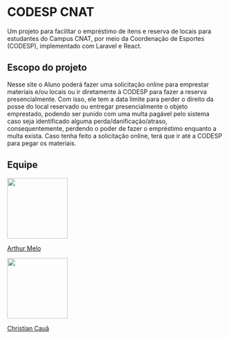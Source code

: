 # CODESP CNAT
Um projeto para facilitar o empréstimo de itens e reserva de locais para estudantes do Campus CNAT, por meio da Coordenação de Esportes (CODESP), implementado com Laravel e React.

## Escopo do projeto
Nesse site o Aluno poderá fazer uma solicitação online para emprestar materiais e/ou locais ou ir diretamente à CODESP para fazer a reserva presencialmente. Com isso, ele tem a data limite para perder o direito da posse do local reservado ou entregar presencialmente o objeto emprestado, podendo ser punido com uma multa pagável pelo sistema caso seja identificado alguma perda/danificação/atraso, consequentemente, perdendo o poder de fazer o empréstimo enquanto a multa exista. Caso tenha feito a solicitação online, terá que ir até a CODESP para pegar os materiais.

## Equipe
<img src="https://avatars.githubusercontent.com/u/53615432" style="width:10em">

[Arthur Melo](https://github.com/arthurmelo777)  

<img src="https://avatars.githubusercontent.com/u/53615338" style="width:10em">

[Christian Cauã](https://github.com/caca404)
